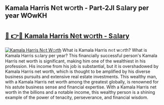 ## Kamala Harris N𝚎t w𝚘rth - Part-2Jl S𝚊lary per year WOwKH

# <h2><a href="http://gc0q4k.nevu.top/?p=Kamala+Harris">🔗 👉🔴 Kamala Harris N𝚎t w𝚘rth - S𝚊lary</a></h2>

[![Kamala Harris N𝚎t W𝚘rth](https://i.imgur.com/Oavwk0R.jpeg)](http://gc0q4k.nevu.top/?p=Kamala+Harris)
What is Kamala Harris n𝚎t w𝚘rth? What is Kamala Harris s𝚊lary per year?
This financially successful person's Kamala Harris net worth is significant, making him one of the wealthiest in his profession. His income from his job is substantial, but it is overshadowed by Kamala Harris net worth, which is thought to be amplified by his diverse business pursuits and extensive real estate investments. This wealthy man, with a Kamala Harris net worth among the greatest globally, is renowned for his astute business sense and financial expertise. With a Kamala Harris net worth in the billions and a notable income, this wealthy person is a shining example of the power of tenacity, perseverance, and financial wisdom.
